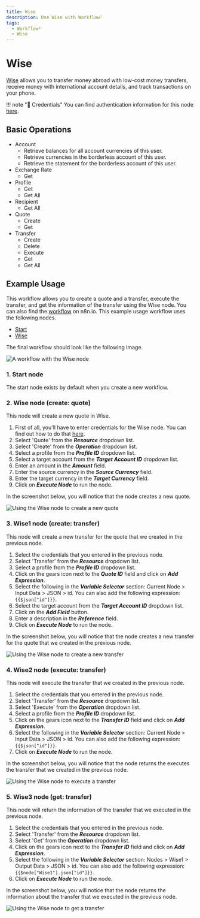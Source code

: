 ```yaml
---
title: Wise
description: Use Wise with Workflow²
tags:
  - Workflow²
  - Wise
---
```

# Wise

[Wise](https://wise.com) allows you to transfer money abroad with low-cost money transfers, receive money with international account details, and track transactions on your phone.

!!! note "🔑 Credentials"
    You can find authentication information for this node [here](/workflow/integrations/credentials/wise/).


## Basic Operations

* Account
    * Retrieve balances for all account currencies of this user.
    * Retrieve currencies in the borderless account of this user.
    * Retrieve the statement for the borderless account of this user.
* Exchange Rate
    * Get
* Profile
    * Get
    * Get All
* Recipient
    * Get All
* Quote
    * Create
    * Get
* Transfer
    * Create
    * Delete
    * Execute
    * Get
    * Get All

## Example Usage

This workflow allows you to create a quote and a transfer, execute the transfer, and get the information of the transfer using the Wise node. You can also find the [workflow](https://n8n.io/workflows/992) on n8n.io. This example usage workflow uses the following nodes.
- [Start](/workflow/integrations/core-nodes/n8n-nodes-base.start/)
- [Wise]()

The final workflow should look like the following image.

![A workflow with the Wise node](/_images/integrations/nodes/wise/workflow.png)

### 1. Start node

The start node exists by default when you create a new workflow.

### 2. Wise node (create: quote)

This node will create a new quote in Wise.

1. First of all, you'll have to enter credentials for the Wise node. You can find out how to do that [here](/workflow/integrations/credentials/wise/).
2. Select 'Quote' from the ***Resource*** dropdown list.
3. Select 'Create' from the ***Operation*** dropdown list.
4. Select a profile from the ***Profile ID*** dropdown list.
5. Select a target account from the ***Target Account ID*** dropdown list.
6. Enter an amount in the ***Amount*** field.
7. Enter the source currency in the ***Source Currency*** field.
8. Enter the target currency in the ***Target Currency*** field.
9. Click on ***Execute Node*** to run the node.

In the screenshot below, you will notice that the node creates a new quote.

![Using the Wise node to create a new quote](/_images/integrations/nodes/wise/wise_node.png)

### 3. Wise1 node (create: transfer)

This node will create a new transfer for the quote that we created in the previous node.

1. Select the credentials that you entered in the previous node.
2. Select 'Transfer' from the ***Resource*** dropdown list.
3. Select a profile from the ***Profile ID*** dropdown list.
4. Click on the gears icon next to the ***Quote ID*** field and click on ***Add Expression***.
5. Select the following in the ***Variable Selector*** section: Current Node > Input Data > JSON > id. You can also add the following expression: `{{$json["id"]}}`.
6. Select the target account from the ***Target Account ID*** dropdown list.
7. Click on the ***Add Field*** button.
8. Enter a description in the ***Reference*** field.
9. Click on ***Execute Node*** to run the node.

In the screenshot below, you will notice that the node creates a new transfer for the quote that we created in the previous node.

![Using the Wise node to create a new transfer](/_images/integrations/nodes/wise/wise1_node.png)

### 4. Wise2 node (execute: transfer)

This node will execute the transfer that we created in the previous node.

1. Select the credentials that you entered in the previous node.
2. Select 'Transfer' from the ***Resource*** dropdown list.
3. Select 'Execute' from the ***Operation*** dropdown list.
4. Select a profile from the ***Profile ID*** dropdown list.
5. Click on the gears icon next to the ***Transfer ID*** field and click on ***Add Expression***.
6. Select the following in the ***Variable Selector*** section: Current Node > Input Data > JSON > id. You can also add the following expression: `{{$json["id"]}}`.
7. Click on ***Execute Node*** to run the node.

In the screenshot below, you will notice that the node returns the executes the transfer that we created in the previous node.

![Using the Wise node to execute a transfer](/_images/integrations/nodes/wise/wise2_node.png)

### 5. Wise3 node (get: transfer)

This node will return the information of the transfer that we executed in the previous node.

1. Select the credentials that you entered in the previous node.
2. Select 'Transfer' from the ***Resource*** dropdown list.
3. Select 'Get' from the ***Operation*** dropdown list.
4. Click on the gears icon next to the ***Transfer ID*** field and click on ***Add Expression***.
5. Select the following in the ***Variable Selector*** section: Nodes > Wise1 > Output Data > JSON > id. You can also add the following expression: `{{$node["Wise1"].json["id"]}}`.
6. Click on ***Execute Node*** to run the node.

In the screenshot below, you will notice that the node returns the information about the transfer that we executed in the previous node.

![Using the Wise node to get a transfer](/_images/integrations/nodes/wise/wise3_node.png)
